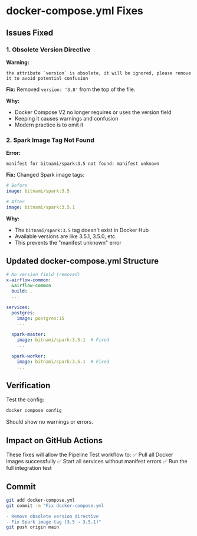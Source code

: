 # docker-compose.yml Fixes

## Issues Fixed

### 1. Obsolete Version Directive
**Warning:**
```
the attribute `version` is obsolete, it will be ignored, please remove it to avoid potential confusion
```

**Fix:**
Removed `version: '3.8'` from the top of the file.

**Why:**
- Docker Compose V2 no longer requires or uses the version field
- Keeping it causes warnings and confusion
- Modern practice is to omit it

### 2. Spark Image Tag Not Found
**Error:**
```
manifest for bitnami/spark:3.5 not found: manifest unknown
```

**Fix:**
Changed Spark image tags:
```yaml
# Before
image: bitnami/spark:3.5

# After  
image: bitnami/spark:3.5.1
```

**Why:**
- The `bitnami/spark:3.5` tag doesn't exist in Docker Hub
- Available versions are like 3.5.1, 3.5.0, etc.
- This prevents the "manifest unknown" error

## Updated docker-compose.yml Structure

```yaml
# No version field (removed)
x-airflow-common:
  &airflow-common
  build: .
  ...

services:
  postgres:
    image: postgres:15
    ...

  spark-master:
    image: bitnami/spark:3.5.1  # Fixed
    ...

  spark-worker:
    image: bitnami/spark:3.5.1  # Fixed
    ...
```

## Verification

Test the config:
```bash
docker compose config
```

Should show no warnings or errors.

## Impact on GitHub Actions

These fixes will allow the Pipeline Test workflow to:
✅ Pull all Docker images successfully
✅ Start all services without manifest errors
✅ Run the full integration test

## Commit

```bash
git add docker-compose.yml
git commit -m "Fix docker-compose.yml

- Remove obsolete version directive
- Fix Spark image tag (3.5 → 3.5.1)"
git push origin main
```
